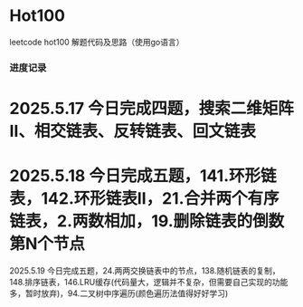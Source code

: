 # Hot100
leetcode hot100 解题代码及思路（使用go语言）


### 进度记录

2025.5.17 今日完成四题，搜索二维矩阵Ⅱ、相交链表、反转链表、回文链表
=======
2025.5.18 今日完成五题，141.环形链表，142.环形链表Ⅱ，21.合并两个有序链表，2.两数相加，19.删除链表的倒数第N个节点
=======
2025.5.19 今日完成五题，24.两两交换链表中的节点，138.随机链表的复制，148.排序链表，146.LRU缓存(代码量大，逻辑并不复杂，但需要自己实现的功能多，暂时放弃)，94.二叉树中序遍历(颜色遍历法值得好好学习)